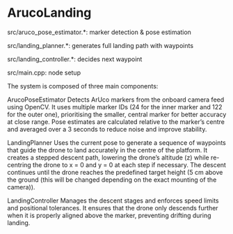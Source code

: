 # ArucoLanding
src/aruco_pose_estimator.*: marker detection & pose estimation

src/landing_planner.*: generates full landing path with waypoints

src/landing_controller.*: decides next waypoint

src/main.cpp: node setup 

The system is composed of three main components:

ArucoPoseEstimator
Detects ArUco markers from the onboard camera feed using OpenCV. It uses multiple marker IDs (24 for the inner marker and 122 for the outer one), prioritising the smaller, central marker for better accuracy at close range. Pose estimates are calculated relative to the marker’s centre and averaged over a 3 seconds to reduce noise and improve stability.

LandingPlanner
Uses the current pose to generate a sequence of waypoints that guide the drone to land accurately in the centre of the platform. It creates a stepped descent path, lowering the drone’s altitude (z) while re-centring the drone to x = 0 and y = 0 at each step if necessary. The descent continues until the drone reaches the predefined target height (5 cm above the ground (this will be changed depending on the exact mounting of the camera)).

LandingController
Manages the descent stages and enforces speed limits and positional tolerances. It ensures that the drone only descends further when it is properly aligned above the marker, preventing drifting during landing.
